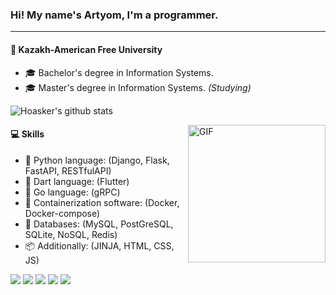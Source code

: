 ### Hi! My name's Artyom, I'm a programmer.
***

#### :school: Kazakh-American Free University
- :mortar_board: Bachelor's degree in Information Systems. 
- :mortar_board:  Master's degree in Information Systems. *(Studying)*

![Hoasker's github stats](https://github-readme-stats.vercel.app/api?username=hoasker&show_icons=true&title_color=fff&icon_color=79ff97&text_color=9f9f9f&bg_color=0d1017)

<img align="right" height="220px" alt="GIF" src="https://miro.medium.com/max/2160/1*9S3JhMtLGiacpNpziWGN1A.gif" />

#### :computer: Skills

* :snake: Python language: (Django, Flask, FastAPI, RESTfulAPI)
* :dart: Dart language: (Flutter)
* :rabbit: Go language: (gRPC)
* :whale: Containerization software: (Docker, Docker-compose)
* :book: Databases: (MySQL, PostGreSQL, SQLite, NoSQL, Redis)
* :package: Additionally: (JINJA, HTML, CSS, JS)

![](https://img.shields.io/badge/OS-Arch_Linux-informational?style=flat&logo=arch&logoColor=white&color=red)
![](https://img.shields.io/badge/Editor-VS_Code-informational?style=flat&logo=arch&logoColor=white&color=red)
![](https://img.shields.io/badge/Code-Python-informational?style=flat&logo=arch&logoColor=white&color=red)
![](https://img.shields.io/badge/Code-Dart-informational?style=flat&logo=arch&logoColor=white&color=red)
![](https://img.shields.io/badge/Code-Go-informational?style=flat&logo=arch&logoColor=white&color=red)
